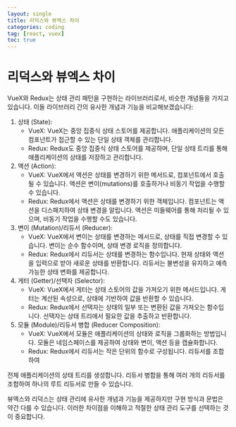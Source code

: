 ```yaml
---
layout: single
title: 리덕스와 뷰엑스 차이
categories: coding
tag: [react, vuex]
toc: true
---
```


# 리덕스와 뷰엑스 차이

VueX와 Redux는 상태 관리 패턴을 구현하는 라이브러리로서, 비슷한 개념들을 가지고 있습니다. 이들 라이브러리 간의 유사한 개념과 기능을 비교해보겠습니다:

1. 상태 (State):
   - VueX: VueX는 중앙 집중식 상태 스토어를 제공합니다. 애플리케이션의 모든 컴포넌트가 접근할 수 있는 단일 상태 객체를 관리합니다.
   - Redux: Redux도 중앙 집중식 상태 스토어를 제공하며, 단일 상태 트리를 통해 애플리케이션의 상태를 저장하고 관리합니다.
2. 액션 (Action):
   - VueX: VueX에서 액션은 상태를 변경하기 위한 메서드로, 컴포넌트에서 호출될 수 있습니다. 액션은 변이(mutations)를 호출하거나 비동기 작업을 수행할 수 있습니다.
   - Redux: Redux에서 액션은 상태를 변경하기 위한 객체입니다. 컴포넌트는 액션을 디스패치하여 상태 변경을 알립니다. 액션은 미들웨어를 통해 처리될 수 있으며, 비동기 작업을 수행할 수도 있습니다.
3. 변이 (Mutation)/리듀서 (Reducer):
   - VueX: VueX에서 변이는 상태를 변경하는 메서드로, 상태를 직접 변경할 수 있습니다. 변이는 순수 함수이며, 상태 변경 로직을 정의합니다.
   - Redux: Redux에서 리듀서는 상태를 변경하는 함수입니다. 현재 상태와 액션을 입력으로 받아 새로운 상태를 반환합니다. 리듀서는 불변성을 유지하고 예측 가능한 상태 변화를 제공합니다.
4. 게터 (Getter)/선택자 (Selector):
   - VueX: VueX에서 게터는 상태 스토어의 값을 가져오기 위한 메서드입니다. 게터는 계산된 속성으로, 상태에 기반하여 값을 반환할 수 있습니다.
   - Redux: Redux에서 선택자는 상태의 일부 또는 변환된 값을 가져오는 함수입니다. 선택자는 상태 트리에서 필요한 값을 추출하고 반환합니다.
5. 모듈 (Module)/리듀서 병합 (Reducer Composition):
   - VueX: VueX에서 모듈은 애플리케이션의 상태와 로직을 그룹화하는 방법입니다. 모듈은 네임스페이스를 제공하여 상태와 변이, 액션 등을 캡슐화합니다.
   - Redux: Redux에서 리듀서는 작은 단위의 함수로 구성됩니다. 리듀서를 조합하여

전체 애플리케이션의 상태 트리를 생성합니다. 리듀서 병합을 통해 여러 개의 리듀서를 조합하여 하나의 루트 리듀서로 만들 수 있습니다.

뷰엑스와 리덕스는 상태 관리에 유사한 개념과 기능을 제공하지만 구현 방식과 문법은 약간 다를 수 있습니다. 이러한 차이점을 이해하고 적절한 상태 관리 도구를 선택하는 것이 중요합니다.
